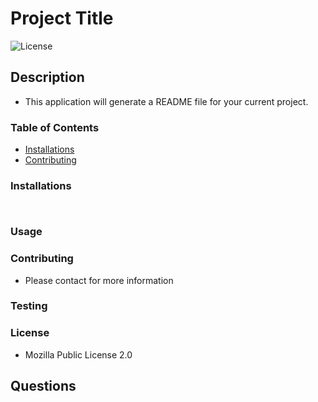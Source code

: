 # Project Title


![License](https://img.shields.io/badge/License-Mozilla%20Public%20License%202.0-green)


## Description

 - This application will generate a README file for your current project.

### Table of Contents
  * [Installations](#installations)
  * [Contributing](#contributing)

### Installations

 `  ` 

### Usage

### Contributing

 - Please contact for more information

### Testing

### License

 - Mozilla Public License 2.0

## Questions

